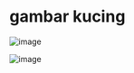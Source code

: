 # gambar kucing
![image](https://github.com/user-attachments/assets/d04c6ca9-808e-4067-b9ff-da89841a4482)


![image](https://github.com/user-attachments/assets/124739ad-f99e-4569-ae6f-5e2879527d2c)
